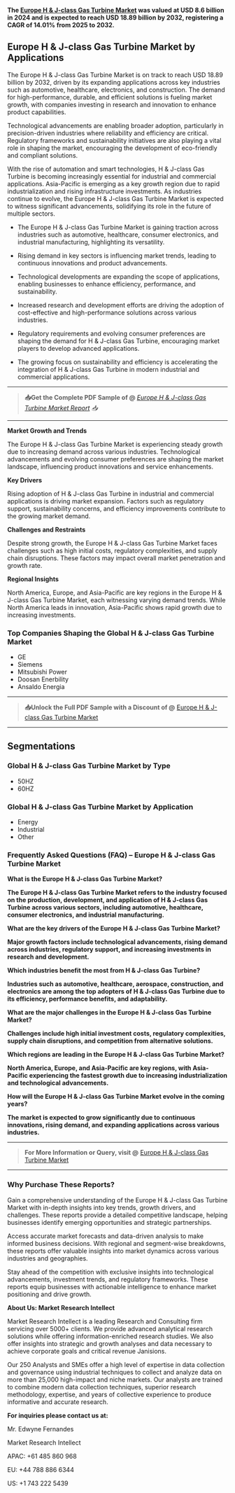 <p><strong>The <a href="https://www.marketresearchintellect.com/download-sample/?rid=1052235&amp;utm_source=Pulse-April-Europe&amp;utm_medium=852">Europe H & J-class Gas Turbine Market</a> was valued at USD 8.6 billion in 2024 and is expected to reach USD 18.89 billion by 2032, registering a CAGR of 14.01% from 2025 to 2032.</strong></p><h2>Europe H & J-class Gas Turbine Market by Applications&nbsp;</h2><p><p>The Europe H & J-class Gas Turbine Market is on track to reach USD 18.89 billion by 2032, driven by its expanding applications across key industries such as automotive, healthcare, electronics, and construction. The demand for high-performance, durable, and efficient solutions is fueling market growth, with companies investing in research and innovation to enhance product capabilities.</p><p>Technological advancements are enabling broader adoption, particularly in precision-driven industries where reliability and efficiency are critical. Regulatory frameworks and sustainability initiatives are also playing a vital role in shaping the market, encouraging the development of eco-friendly and compliant solutions.</p><p>With the rise of automation and smart technologies, H & J-class Gas Turbine is becoming increasingly essential for industrial and commercial applications. Asia-Pacific is emerging as a key growth region due to rapid industrialization and rising infrastructure investments. As industries continue to evolve, the Europe H & J-class Gas Turbine Market is expected to witness significant advancements, solidifying its role in the future of multiple sectors.</p></p><ul><li><p>The Europe H & J-class Gas Turbine Market is gaining traction across industries such as automotive, healthcare, consumer electronics, and industrial manufacturing, highlighting its versatility.</p></li><li><p>Rising demand in key sectors is influencing market trends, leading to continuous innovations and product advancements.</p></li><li><p>Technological developments are expanding the scope of applications, enabling businesses to enhance efficiency, performance, and sustainability.</p></li><li><p>Increased research and development efforts are driving the adoption of cost-effective and high-performance solutions across various industries.</p></li><li><p>Regulatory requirements and evolving consumer preferences are shaping the demand for H & J-class Gas Turbine, encouraging market players to develop advanced applications.</p></li><li><p>The growing focus on sustainability and efficiency is accelerating the integration of H & J-class Gas Turbine in modern industrial and commercial applications.</p></li></ul><hr /><blockquote><p><strong><span class="font-[700]">📥Get the Complete PDF Sample of @ </span></strong><em><span class="font-[700]"><a href="https://www.marketresearchintellect.com/download-sample/?rid=1052235&amp;utm_source=Pulse-April-Europe&amp;utm_medium=852" target="_blank" data-tracking-control-name="article-ssr-frontend-pulse_little-text-block" data-tracking-will-navigate="" data-test-link="">Europe H & J-class Gas Turbine Market Report</a>&nbsp;📥</span></em></p></blockquote><hr /><p class="" data-start="77" data-end="360"><strong data-start="77" data-end="105">Market Growth and Trends</strong></p><p class="" data-start="77" data-end="360">The Europe H & J-class Gas Turbine Market is experiencing steady growth due to increasing demand across various industries. Technological advancements and evolving consumer preferences are shaping the market landscape, influencing product innovations and service enhancements.</p><p class="" data-start="362" data-end="606"><strong data-start="362" data-end="377">Key Drivers</strong></p><p class="" data-start="362" data-end="606">Rising adoption of H & J-class Gas Turbine in industrial and commercial applications is driving market expansion. Factors such as regulatory support, sustainability concerns, and efficiency improvements contribute to the growing market demand.</p><p class="" data-start="608" data-end="849"><strong data-start="608" data-end="637">Challenges and Restraints</strong></p><p class="" data-start="608" data-end="849">Despite strong growth, the Europe H & J-class Gas Turbine Market faces challenges such as high initial costs, regulatory complexities, and supply chain disruptions. These factors may impact overall market penetration and growth rate.</p><p class="" data-start="851" data-end="1095"><strong data-start="851" data-end="872">Regional Insights</strong></p><p class="" data-start="851" data-end="1095">North America, Europe, and Asia-Pacific are key regions in the Europe H & J-class Gas Turbine Market, each witnessing varying demand trends. While North America leads in innovation, Asia-Pacific shows rapid growth due to increasing investments.</p><p><h3>Top Companies Shaping the Global H & J-class Gas Turbine Market </h3><ul><li>GE</li><li>Siemens</li><li>Mitsubishi Power</li><li>Doosan Enerbility</li><li>Ansaldo Energia</li></ul></p><hr /><blockquote><p><strong>📥Unlock the Full PDF Sample with a Discount of @</strong> <a href="https://www.marketresearchintellect.com/ask-for-discount/?rid=1052235&amp;utm_source=Pulse-April-Europe&amp;utm_medium=852">Europe H & J-class Gas Turbine Market</a></p></blockquote><hr /><p><h2>Segmentations</h2><h3>Global H & J-class Gas Turbine Market by Type</h3><ul><li>50HZ</li><li>60HZ</li></ul><h3>Global H & J-class Gas Turbine Market by Application</h3><ul><li>Energy</li><li>Industrial</li><li>Other</li></ul></p><h3><strong>Frequently Asked Questions (FAQ) &ndash; Europe H & J-class Gas Turbine Market</strong></h3><p><strong>What is the Europe H & J-class Gas Turbine Market?</strong></p><p><strong>The Europe H & J-class Gas Turbine Market refers to the industry focused on the production, development, and application of H & J-class Gas Turbine across various sectors, including automotive, healthcare, consumer electronics, and industrial manufacturing.</strong></p><p><strong>What are the key drivers of the Europe H & J-class Gas Turbine Market?</strong></p><p><strong>Major growth factors include technological advancements, rising demand across industries, regulatory support, and increasing investments in research and development.</strong></p><p><strong>Which industries benefit the most from H & J-class Gas Turbine?</strong></p><p><strong>Industries such as automotive, healthcare, aerospace, construction, and electronics are among the top adopters of H & J-class Gas Turbine due to its efficiency, performance benefits, and adaptability.</strong></p><p><strong>What are the major challenges in the Europe H & J-class Gas Turbine Market?</strong></p><p><strong>Challenges include high initial investment costs, regulatory complexities, supply chain disruptions, and competition from alternative solutions.</strong></p><p><strong>Which regions are leading in the Europe H & J-class Gas Turbine Market?</strong></p><p><strong>North America, Europe, and Asia-Pacific are key regions, with Asia-Pacific experiencing the fastest growth due to increasing industrialization and technological advancements.</strong></p><p><strong>How will the Europe H & J-class Gas Turbine Market evolve in the coming years?</strong></p><p><strong>The market is expected to grow significantly due to continuous innovations, rising demand, and expanding applications across various industries.</strong></p><hr /><blockquote><p><span class="font-[700]"><strong>For More Information or Query, visit&nbsp;@</strong>&nbsp;</span><span class="font-[700]"><a href="https://www.marketresearchintellect.com/product/h-j-class-gas-turbine-market/?utm_source=Linkedin&utm_medium=852" target="_blank" data-tracking-control-name="article-ssr-frontend-pulse_little-text-block" data-tracking-will-navigate="" data-test-link="">Europe H & J-class Gas Turbine Market</a></span></p></blockquote><hr /><h3><strong data-start="0" data-end="31">Why Purchase These Reports?</strong></h3><p class="" data-start="35" data-end="297">Gain a comprehensive understanding of the Europe H & J-class Gas Turbine Market with in-depth insights into key trends, growth drivers, and challenges. These reports provide a detailed competitive landscape, helping businesses identify emerging opportunities and strategic partnerships.</p><p class="" data-start="299" data-end="540">Access accurate market forecasts and data-driven analysis to make informed business decisions. With regional and segment-wise breakdowns, these reports offer valuable insights into market dynamics across various industries and geographies.</p><p class="" data-start="542" data-end="784">Stay ahead of the competition with exclusive insights into technological advancements, investment trends, and regulatory frameworks. These reports equip businesses with actionable intelligence to enhance market positioning and drive growth.</p><p><strong><span class="font-[700]">About Us: Market Research Intellect</span></strong></p><p><span class="">Market Research Intellect is a leading Research and Consulting firm servicing over 5000+ clients. We provide advanced analytical research solutions while offering information-enriched research studies.&nbsp;</span>We also offer insights into strategic and growth analyses and data necessary to achieve corporate goals and critical revenue Janisions.</p><p><span class="">Our 250 Analysts and SMEs offer a high level of expertise in data collection and governance using industrial techniques to collect and analyze data on more than 25,000 high-impact and niche markets. Our analysts are trained to combine modern data collection techniques, superior research methodology, expertise, and years of collective experience to produce informative and accurate research.</span></p><p><strong>For inquiries please contact us at:</strong></p><p>Mr. Edwyne Fernandes</p><p>Market Research Intellect</p><p>APAC: +61 485 860 968</p><p>EU: +44 788 886 6344</p><p>US: +1 743 222 5439</p>